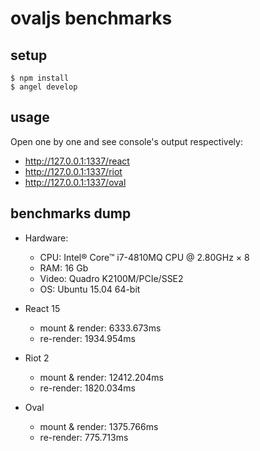 # ovaljs benchmarks

## setup

```
$ npm install
$ angel develop
```

## usage

Open one by one and see console's output respectively:

* http://127.0.0.1:1337/react
* http://127.0.0.1:1337/riot
* http://127.0.0.1:1337/oval

## benchmarks dump

* Hardware:
  * CPU: Intel® Core™ i7-4810MQ CPU @ 2.80GHz × 8
  * RAM: 16 Gb
  * Video: Quadro K2100M/PCIe/SSE2
  * OS: Ubuntu 15.04 64-bit

* React 15
  * mount & render: 6333.673ms
  * re-render: 1934.954ms
* Riot 2
  * mount & render: 12412.204ms
  * re-render: 1820.034ms
* Oval
  * mount & render: 1375.766ms
  * re-render: 775.713ms
